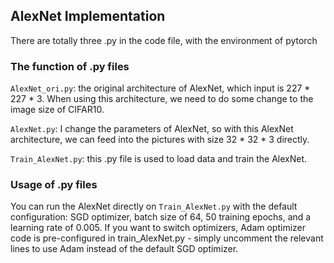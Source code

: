 ## AlexNet Implementation

There are totally three .py in the code file, with the environment of pytorch

### The function of .py files

`AlexNet_ori.py`: the original architecture of AlexNet, which input is 227 * 227 * 3. When using this architecture, we need to do some change to the image size of CIFAR10.

`AlexNet.py`: I change the parameters of AlexNet, so with this AlexNet architecture, we can feed into the pictures with size 32 * 32 * 3 directly.

`Train_AlexNet.py`: this .py file is used to load data and train the AlexNet.


### Usage of .py files

You can run the AlexNet directly on `Train_AlexNet.py` with the default configuration: SGD optimizer, batch size of 64, 50 training epochs, and a learning rate of 0.005. If you want to switch optimizers, Adam optimizer code is pre-configured in train_AlexNet.py - simply uncomment the relevant lines to use Adam instead of the default SGD optimizer.
